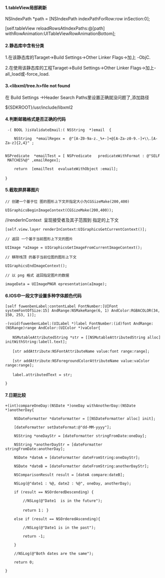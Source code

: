 #### 1.tableView局部刷新

NSIndexPath \*path = \[NSIndexPath indexPathForRow:row inSection:0\];

\[self.tableView reloadRowsAtIndexPaths:@\[path\] withRowAnimation:UITableViewRowAnimationBottom\];

#### 2.静态库中含有分类

1.在该静态库的Taraget-&gt;Build Settings-&gt;Other Linker Flags-&gt;加上 -ObjC.

2.在使用该静态库的工程Taraget-&gt;Build Settings-&gt;Other Linker Flags-&gt;加上-all\_load或-force\_load.

#### 3.&lt;libxml/tree.h&gt;file not found

在 Build Settings -&gt;Header Search Paths里设置正确就没问题了,添加路径

${SDKROOT}/usr/include/libxml2

#### 4.判断邮箱格式是否正确的代码

` -( BOOL )isValidateEmail:( NSString  *)email  {  `

`    NSString  *emailRegex =  @"[A-Z0-9a-z._%+-]+@[A-Za-z0-9.-]+\\.[A-Za-z]{2,4}" ;  `

`    NSPredicate  *emailTest = [ NSPredicate   predicateWithFormat : @"SELF MATCHES%@" ,emailRegex];  `

`    return  [emailTest  evaluateWithObject :email];  `

`}` 

#### 5.截取屏屏幕图片

`// 创建一个基于位 图的图形上下文并指定大小为CGSizeMake(200,400) `

`UIGraphicsBeginImageContext(CGSizeMake(200,400));  `

//renderInContext  呈现接受者及其子范围到 指定的上下文 

`[self.view.layer renderInContext:UIGraphicsGetCurrentContext()]; `

`// 返回 一个基于当前图形上下文的图片 `

`UIImage *aImage = UIGraphicsGetImageFromCurrentImageContext(); `

`// 移除栈顶 的基于当前位图的图形上下文 `

`UIGraphicsEndImageContext(); `

`// 以 png 格式 返回指定图片的数据 `

`imageData = UIImagePNGR epresentation(aImage); `

#### 6.IOS中一段文字设置多种字体颜色代码

`[self fuwenbenLabel:contentLabel FontNumber:[UIFont systemFontOfSize:15] AndRange:NSMakeRange(6, 1) AndColor:RGBACOLOR(34, 150, 253, 1)];`

`-(void)fuwenbenLabel:(UILabel *)label FontNumber:(id)font AndRange:(NSRange)range AndColor:(UIColor *)vaColor{`

`　　NSMutableAttributedString *str = [[NSMutableAttributedString alloc] initWithString:labell.text];`

`　　[str addAttribute:NSFontAttributeName value:font range:range];`

`　　[str addAttribute:NSForegroundColorAttributeName value:vaColor range:range];`

`　　label.attributedText = str;`

`}`

#### 7.日期比较

`+(int)compareOneDay:(NSDate *)oneDay withAnotherDay:(NSDate *)anotherDay{`

`    NSDateFormatter *dateFormatter = [[NSDateFormatter alloc] init];`

`    [dateFormatter setDateFormat:@"dd-MM-yyyy"];`

`    NSString *oneDayStr = [dateFormatter stringFromDate:oneDay];`

`    NSString *anotherDayStr = [dateFormatter stringFromDate:anotherDay];`

`    NSDate *dateA = [dateFormatter dateFromString:oneDayStr];`

`    NSDate *dateB = [dateFormatter dateFromString:anotherDayStr];`

`    NSComparisonResult result = [dateA compare:dateB];`

`    NSLog(@"date1 : %@, date2 : %@", oneDay, anotherDay);`

`    if (result == NSOrderedDescending) {`

`        //NSLog(@"Date1  is in the future");`

`        return 1； }`

`    else if (result == NSOrderedAscending){`

`        //NSLog(@"Date1 is in the past");`

`        return -1;`

`    }`

`    //NSLog(@"Both dates are the same");`

`    return 0;`

`}`



